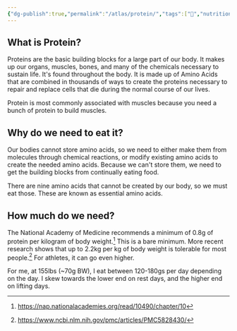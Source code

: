 ```yaml
---
{"dg-publish":true,"permalink":"/atlas/protein/","tags":["🌱","nutrition","food","health"],"updated":"2024-11-07T22:33:02.073-08:00"}
---
```


## What is Protein?
Proteins are the basic building blocks for a large part of our body. It makes up our organs, muscles, bones, and many of the chemicals necessary to sustain life. It's found throughout the body. It is made up of Amino Acids that are combined in thousands of ways to create the proteins necessary to repair and replace cells that die during the normal course of our lives.

Protein is most commonly associated with muscles because you need a bunch of protein to build muscles.
## Why do we need to eat it?

Our bodies cannot store amino acids, so we need to either make them from molecules through chemical reactions, or modify existing amino acids to create the needed amino acids. Because we can't store them, we need to get the building blocks from continually eating food.

There are nine amino acids that cannot be created by our body, so we must eat those. These are known as essential amino acids.

## How much do we need?

The National Academy of Medicine recommends a minimum of 0.8g of protein per kilogram of body weight.[^3] This is a bare minimum. More recent research shows that up to 2.2kg per kg of body weight is tolerable for most people.[^4] For athletes, it can go even higher.

For me, at 155lbs (~70g BW), I eat between 120-180gs per day depending on the day. I skew towards the lower end on rest days, and the higher end on lifting days.

[^1]: https://www.hsph.harvard.edu/nutritionsource/what-should-you-eat/protein/
[^2]: https://www.eufic.org/en/whats-in-food/article/what-are-proteins-and-what-is-their-function-in-the-body
[^3]: https://nap.nationalacademies.org/read/10490/chapter/10
[^4]: https://www.ncbi.nlm.nih.gov/pmc/articles/PMC5828430/